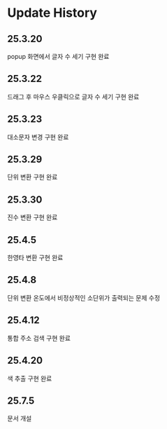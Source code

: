 # Update History

## 25.3.20

popup 화면에서 글자 수 세기 구현 완료

## 25.3.22

드래그 후 마우스 우클릭으로 글자 수 세기 구현 완료

## 25.3.23

대소문자 변경 구현 완료

## 25.3.29

단위 변환 구현 완료

## 25.3.30

진수 변환 구현 완료

## 25.4.5

한영타 변환 구현 완료

## 25.4.8

단위 변환 온도에서 비정상적인 소단위가 출력되는 문제 수정

## 25.4.12

통합 주소 검색 구현 완료

## 25.4.20

색 추출 구현 완료

## 25.7.5

문서 개설
